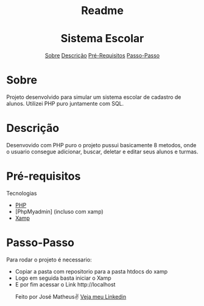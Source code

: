 <h1 align = "center">Readme</h1>
<h1 align = "center">Sistema Escolar</h1>
<p align = "center ">
    <a href="#Sobre">Sobre</a>
    <a href="#Descrição">Descrição</a>
    <a href="#Pré-requisitos">Pré-Requisitos</a>
    <a href="#Passo-Passo">Passo-Passo</a>
</p>

# Sobre
<p id = "Sobre">Projeto desenvolvido para simular um sistema escolar de cadastro de alunos. Utilizei PHP puro juntamente com SQL.</p>

# Descrição 
<p>Desenvovido com PHP puro o projeto pussui basicamente 8 metodos, onde o usuario consegue adicionar, buscar, deletar e editar seus alunos e turmas.</p>

# Pré-requisitos 
<p>Tecnologias </p>

-  [PHP](https://www.php.net/downloads.php)
-  [PhpMyadmin] (incluso com xamp)
-  [Xamp](https://www.apachefriends.org/pt_br/index.html)

# Passo-Passo
<p>Para rodar o projeto é necessario:</p>
    <ul>
        <li>Copiar a pasta com repositorio para a pasta htdocs do xamp</li>
        <li>Logo em seguida basta iniciar o Xamp</li>
        <li>E por fim acessar o Link http://localhost</li>
        


<p>Feito por José Matheus✌ <a href = "https://www.linkedin.com/in/josé-matheus-de-lima-27706a1b6/">Veja meu Linkedin</a></p>
